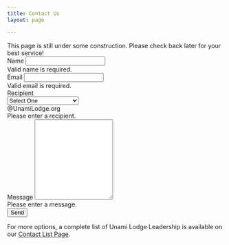 ```yaml
---
title: Contact Us
layout: page

---
```


<div class="alert alert-warning">
    This page is still under some construction. Please check back later for your best service!
</div>
<form id="contactform" onsubmit="event.preventDefault();" novalidate>
  <div class="row">
    <div class="col-md-6">
      <div class="form-group">
        <label for="name">Name</label>
        <input type="text" class="form-control" name="name" id="contactform-name" placeholder="" value="" required>
        <div class="invalid-feedback">Valid name is required.</div>
      </div>
      <div class="form-group">
        <label for="email">Email</label>
        <input type="email" class="form-control" name="email" id="contactform-email" placeholder="" value="" required>
        <div class="invalid-feedback">Valid email is required.</div>
      </div>
      <div class="form-group">
        <label for="recipient">Recipient</label>
        <div class="input-group">
          <select class="form-control" name="recipient" id="contactform-recipient" required>
            <option value="">Select One</option>
            <option value="membership">Membership</option>
            <option value="events">Events</option>
            <option value="ordeal">Ordeal</option>
            <option value="brotherhood">Brotherhood</option>
            <option value="service">Service</option>
            <option value="unitelections">Unit Elections</option>
            <option value="communications">Communications / Other</option>
          </select>
          <div class="input-group-append">
            <div class="input-group-text">@UnamiLodge.org</div>
          </div>
          <div class="invalid-feedback">Please enter a recipient.</div>
        </div>
      </div>
    </div>
    <div class="col-md-6">
      <div class="form-group">
        <label for="message">Message</label>
        <textarea class="form-control" name="message" id="contactform-message" rows="12" required></textarea>
        <div class="invalid-feedback">Please enter a message.</div>
      </div>
      <div class="g-recaptcha"
        data-sitekey="{{ site.recaptcha }}"
        data-callback="ContactUs"
        data-size="invisible">
      </div>
      <div class="form-group">
        <button type="submit" class="btn btn-primary btn-block" id="contactform-send">Send</button>
      </div>
      <div class="alert alert-info fade hidden" role="alert" id="alert-response">
        <strong id="alert-headline"></strong> <span id="alert-text"></span>
      </div>
    </div>
  </div>
</form>

For more options, a complete list of Unami Lodge Leadership is available on our [Contact List Page](contactlist).

<script type="text/javascript">
window.onload = function() {
  ContactForm();
};
</script>

<script src='https://www.google.com/recaptcha/api.js'></script>
<script src="https://cdnjs.cloudflare.com/ajax/libs/jquery-validate/1.19.1/jquery.validate.min.js"></script>
